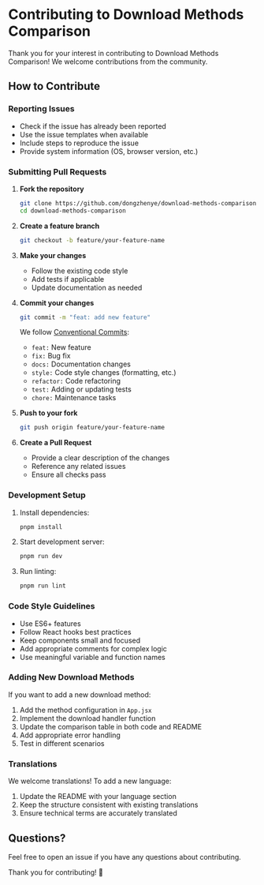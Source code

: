 # Contributing to Download Methods Comparison

Thank you for your interest in contributing to Download Methods Comparison! We welcome contributions from the community.

## How to Contribute

### Reporting Issues

- Check if the issue has already been reported
- Use the issue templates when available
- Include steps to reproduce the issue
- Provide system information (OS, browser version, etc.)

### Submitting Pull Requests

1. **Fork the repository**
   ```bash
   git clone https://github.com/dongzhenye/download-methods-comparison.git
   cd download-methods-comparison
   ```

2. **Create a feature branch**
   ```bash
   git checkout -b feature/your-feature-name
   ```

3. **Make your changes**
   - Follow the existing code style
   - Add tests if applicable
   - Update documentation as needed

4. **Commit your changes**
   ```bash
   git commit -m "feat: add new feature"
   ```
   
   We follow [Conventional Commits](https://www.conventionalcommits.org/):
   - `feat:` New feature
   - `fix:` Bug fix
   - `docs:` Documentation changes
   - `style:` Code style changes (formatting, etc.)
   - `refactor:` Code refactoring
   - `test:` Adding or updating tests
   - `chore:` Maintenance tasks

5. **Push to your fork**
   ```bash
   git push origin feature/your-feature-name
   ```

6. **Create a Pull Request**
   - Provide a clear description of the changes
   - Reference any related issues
   - Ensure all checks pass

### Development Setup

1. Install dependencies:
   ```bash
   pnpm install
   ```

2. Start development server:
   ```bash
   pnpm run dev
   ```

3. Run linting:
   ```bash
   pnpm run lint
   ```

### Code Style Guidelines

- Use ES6+ features
- Follow React hooks best practices
- Keep components small and focused
- Add appropriate comments for complex logic
- Use meaningful variable and function names

### Adding New Download Methods

If you want to add a new download method:

1. Add the method configuration in `App.jsx`
2. Implement the download handler function
3. Update the comparison table in both code and README
4. Add appropriate error handling
5. Test in different scenarios

### Translations

We welcome translations! To add a new language:

1. Update the README with your language section
2. Keep the structure consistent with existing translations
3. Ensure technical terms are accurately translated

## Questions?

Feel free to open an issue if you have any questions about contributing.

Thank you for contributing! 🎉